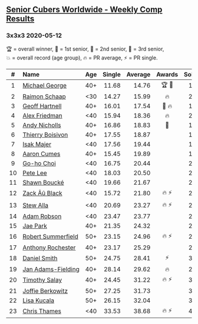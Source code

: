 <style>table {white-space: nowrap;}</style>

## [Senior Cubers Worldwide - Weekly Comp Results](/scw-comp/results/)
### 3x3x3 2020-05-12

<span style="white-space: nowrap;">🏆 = overall winner</span>, <span style="white-space: nowrap;">🥇 = 1st senior</span>, <span style="white-space: nowrap;">🥈 = 2nd senior</span>, <span style="white-space: nowrap;">🥉 = 3rd senior</span>, <span style="white-space: nowrap;">💥 = overall record (age group)</span>, <span style="white-space: nowrap;">🔥 = PR average</span>, <span style="white-space: nowrap;">⚡ = PR single</span>.

| # | Name | Age | Single | Average | Awards | Solve 1 | Solve 2 | Solve 3 | Solve 4 | Solve 5 | Video |
| :--: | :-- | :--: | --: | --: | :--: | --: | --: | --: | --: | --: | :-- |
| 1 | [Michael George](../../persons/michael_george/333.md) | 40+ | 11.68 | 14.76 | 🏆 🥇 | 13.34 | 23.87 | 13.67 | 11.68 | 17.27 | [Desktop](https://www.facebook.com/events/546188069600739/permalink/550184852534394) / [Mobile](https://m.facebook.com/events/546188069600739?view=permalink&id=550184852534394) |
| 2 | [Raimon Schaap](../../persons/raimon_schaap/333.md) | <30 | 14.27 | 15.99 | 🔥 | 20.36 | 14.78 | 16.19 | 16.99 | 14.27 | [Desktop](https://www.facebook.com/events/546188069600739/permalink/547513629468183) / [Mobile](https://m.facebook.com/events/546188069600739?view=permalink&id=547513629468183) |
| 3 | [Geoff Hartnell](../../persons/geoff_hartnell/333.md) | 40+ | 16.01 | 17.54 | 🥈 🔥 | 17.94 | 18.21 | 16.47 | 16.01 | 21.73 | [Desktop](https://www.facebook.com/events/546188069600739/permalink/548661302686749) / [Mobile](https://m.facebook.com/events/546188069600739?view=permalink&id=548661302686749) |
| 4 | [Alex Friedman](../../persons/alex_friedman/333.md) | <40 | 15.94 | 18.36 | 🔥 | 22.12 | 18.52 | 18.11 | 18.45 | 15.94 | [Desktop](https://www.facebook.com/events/546188069600739/permalink/550338852518994) / [Mobile](https://m.facebook.com/events/546188069600739?view=permalink&id=550338852518994) |
| 5 | [Andy Nicholls](../../persons/andy_nicholls/333.md) | 40+ | 16.86 | 18.83 | 🥉 | 19.02 | 20.43 | 16.86 | 17.05 | 23.57 | [Desktop](https://www.facebook.com/events/546188069600739/permalink/546950049524541) / [Mobile](https://m.facebook.com/events/546188069600739?view=permalink&id=546950049524541) |
| 6 | [Thierry Boisivon](../../persons/thierry_boisivon/333.md) | 40+ | 17.55 | 18.87 |  | 19.21 | 25.68 | 18.69 | 18.71 | 17.55 | [Desktop](https://www.facebook.com/events/546188069600739/permalink/550020942550785) / [Mobile](https://m.facebook.com/events/546188069600739?view=permalink&id=550020942550785) |
| 7 | [Isak Majer](../../persons/isak_majer/333.md) | <40 | 17.56 | 19.44 |  | 19.41 | 17.56 | 28.47 | 18.32 | 20.59 | [Desktop](https://www.facebook.com/events/546188069600739/permalink/550356445850568) / [Mobile](https://m.facebook.com/events/546188069600739?view=permalink&id=550356445850568) |
| 8 | [Aaron Cumes](../../persons/aaron_cumes/333.md) | 40+ | 15.45 | 19.89 |  | 18.91 | 20.05 | 22.20 | 15.45 | 20.72 | [Desktop](https://www.facebook.com/events/546188069600739/permalink/546336752919204) / [Mobile](https://m.facebook.com/events/546188069600739?view=permalink&id=546336752919204) |
| 9 | [Go-ho Choi](../../persons/go_ho_choi/333.md) | <40 | 16.75 | 20.44 |  | 20.16 | 22.40 | 28.21 | 18.76 | 16.75 | [Desktop](https://www.facebook.com/events/546188069600739/permalink/549348339284712) / [Mobile](https://m.facebook.com/events/546188069600739?view=permalink&id=549348339284712) |
| 10 | [Pete Lee](../../persons/pete_lee/333.md) | <40 | 18.03 | 20.50 |  | 23.05 | 18.65 | 19.80 | 18.03 | 29.92 | [Desktop](https://www.facebook.com/events/546188069600739/permalink/550265109193035) / [Mobile](https://m.facebook.com/events/546188069600739?view=permalink&id=550265109193035) |
| 11 | [Shawn Boucké](../../persons/shawn_boucke/333.md) | <40 | 19.66 | 21.67 |  | 24.09 | 22.94 | 19.66 | 21.86 | 20.21 | [Desktop](https://www.facebook.com/events/546188069600739/permalink/546500692902810) / [Mobile](https://m.facebook.com/events/546188069600739?view=permalink&id=546500692902810) |
| 12 | [Zack Âû Black](../../persons/zack_au_black/333.md) | <40 | 15.72 | 21.80 | 🔥 ⚡ | 23.07 | 20.57 | 22.42 | 15.72 | 22.41 | [Desktop](https://www.facebook.com/events/546188069600739/permalink/550348159184730) / [Mobile](https://m.facebook.com/events/546188069600739?view=permalink&id=550348159184730) |
| 13 | [Stew Alla](../../persons/stew_alla/333.md) | <40 | 20.69 | 23.27 | 🔥 ⚡ | 24.70 | 26.14 | 21.96 | 20.69 | 23.15 | [Desktop](https://www.facebook.com/events/546188069600739/permalink/550354812517398) / [Mobile](https://m.facebook.com/events/546188069600739?view=permalink&id=550354812517398) |
| 14 | [Adam Robson](../../persons/adam_robson/333.md) | <40 | 23.47 | 23.77 |  | 23.47 | 23.83 | 23.94 | 23.54 | 27.65 | [Desktop](https://www.facebook.com/events/546188069600739/permalink/547855982767281) / [Mobile](https://m.facebook.com/events/546188069600739?view=permalink&id=547855982767281) |
| 15 | [Jae Park](../../persons/jae_park/333.md) | 40+ | 21.35 | 24.32 |  | 21.35 | 24.93 | DNF | 24.84 | 23.18 | [Desktop](https://www.facebook.com/events/546188069600739/permalink/547732242779655) / [Mobile](https://m.facebook.com/events/546188069600739?view=permalink&id=547732242779655) |
| 16 | [Robert Summerfield](../../persons/robert_summerfield/333.md) | 50+ | 23.15 | 24.96 | 🔥 ⚡ | 28.83 | 24.08 | 26.97 | 23.84 | 23.15 | [Desktop](https://www.facebook.com/events/546188069600739/permalink/550267339192812) / [Mobile](https://m.facebook.com/events/546188069600739?view=permalink&id=550267339192812) |
| 17 | [Anthony Rochester](../../persons/anthony_rochester/333.md) | 40+ | 23.17 | 25.29 |  | 25.31 | 23.49 | 27.07 | 27.15 | 23.17 | [Desktop](https://www.facebook.com/events/546188069600739/permalink/549145385971674) / [Mobile](https://m.facebook.com/events/546188069600739?view=permalink&id=549145385971674) |
| 18 | [Daniel Smith](../../persons/daniel_smith/333.md) | 50+ | 24.75 | 28.41 | ⚡ | 31.33 | 26.32 | 35.81 | 24.75 | 27.59 | [Desktop](https://www.facebook.com/events/546188069600739/permalink/549601422592737) / [Mobile](https://m.facebook.com/events/546188069600739?view=permalink&id=549601422592737) |
| 19 | [Jan Adams-Fielding](../../persons/jan_adams_fielding/333.md) | 40+ | 28.14 | 29.62 | 🔥 | 28.14 | 36.67 | 31.44 | 28.52 | 28.90 | [Desktop](https://www.facebook.com/events/546188069600739/permalink/549722615913951) / [Mobile](https://m.facebook.com/events/546188069600739?view=permalink&id=549722615913951) |
| 20 | [Timothy Salay](../../persons/timothy_salay/333.md) | 40+ | 24.45 | 31.22 | 🔥 ⚡ | 33.88 | 27.27 | 32.50 | 24.45 | 37.96 | [Desktop](https://www.facebook.com/BigTSpot/videos/10215971290226347) / [Mobile](https://m.facebook.com/BigTSpot/videos/10215971290226347) |
| 21 | [Joffie Berkowitz](../../persons/joffie_berkowitz/333.md) | 50+ | 27.25 | 31.73 |  | 30.20 | 27.25 | 35.52 | 29.48 | 40.11 | [Desktop](https://www.facebook.com/events/546188069600739/permalink/550450762507803) / [Mobile](https://m.facebook.com/events/546188069600739?view=permalink&id=550450762507803) |
| 22 | [Lisa Kucala](../../persons/lisa_kucala/333.md) | 50+ | 26.15 | 32.04 |  | 30.88 | 26.15 | 37.17 | 31.95 | 33.30 | [Desktop](https://www.facebook.com/events/546188069600739/permalink/548185812734298) / [Mobile](https://m.facebook.com/events/546188069600739?view=permalink&id=548185812734298) |
| 23 | [Chris Thames](../../persons/chris_thames/333.md) | <40 | 33.53 | 38.68 | 🔥 ⚡ | 47.24 | 37.58 | 40.51 | 33.53 | 37.96 | [Desktop](https://www.facebook.com/events/546188069600739/permalink/548934909326055) / [Mobile](https://m.facebook.com/events/546188069600739?view=permalink&id=548934909326055) |

<!-- Global site tag (gtag.js) - Google Analytics -->
<script async src="https://www.googletagmanager.com/gtag/js?id=UA-86348435-3"></script>
<script>window.dataLayer = window.dataLayer || []; function gtag() {dataLayer.push(arguments);} gtag('js', new Date()); gtag('config', 'UA-86348435-3');</script>
